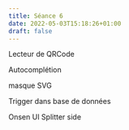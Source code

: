 ```yaml
---
title: Séance 6
date: 2022-05-03T15:18:26+01:00
draft: false
---
```



Lecteur de QRCode

Autocomplétion

masque SVG


Trigger dans base de données

Onsen UI Splitter side
